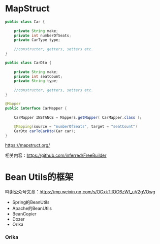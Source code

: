 # MapStruct



```java
public class Car {
 
    private String make;
    private int numberOfSeats;
    private CarType type;
 
    //constructor, getters, setters etc.
}
```



```java
public class CarDto {
 
    private String make;
    private int seatCount;
    private String type;
 
    //constructor, getters, setters etc.
}
```



```java
@Mapper
public interface CarMapper {
 
    CarMapper INSTANCE = Mappers.getMapper( CarMapper.class );
 
    @Mapping(source = "numberOfSeats", target = "seatCount")
    CarDto carToCarDto(Car car);
}
```





https://mapstruct.org/

相关内容：https://github.com/inferred/FreeBuilder





# Bean Utils的框架

鸣谢公众号文章：https://mp.weixin.qq.com/s/OGxkTlIOO6zWf_uV2gVOwg

* Spring的BeanUtils
* Apache的BeanUtils
* BeanCopier
* Dozer
* Orika

### Orika

[官方链接]: https://orika-mapper.github.io/orika-docs/intro.html	"Introduction"

